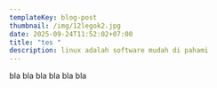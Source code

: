 ```yaml
---
templateKey: blog-post
thumbnail: /img/12legok2.jpg
date: 2025-09-24T11:52:02+07:00
title: "tes "
description: linux adalah software mudah di pahami
---
```

b﻿la bla bla bla bla bla
